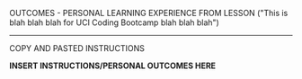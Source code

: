 OUTCOMES - PERSONAL LEARNING EXPERIENCE FROM LESSON 
("This is blah blah blah for UCI Coding Bootcamp blah blah blah")

----------------------------------------------------------------
COPY AND PASTED INSTRUCTIONS

**INSERT INSTRUCTIONS/PERSONAL OUTCOMES HERE**

